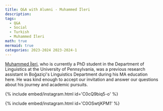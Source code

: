 ```yaml
---
title: Q&A with Alumni - Muhammed İleri
description:
tags:
  - Q&A
  - Social
  - Turkish
  - Muhammed İleri
math: true
mermaid: true
categories: 2023-2024 2023-2024-1
---
```


[Muhammed İleri](https://muhammedileri.github.io), who is currently a PhD student in the Department of Linguistics at the University of Pennsylvania, was a previous research assistant in Boğaziçi's Linguistics Department during his MA education here. He was kind enough to accept our invitation and answer our questions about his journey and academic pursuits.

{% include embed/instagram.html id='C0cQ9biq5-o' %}

{% include embed/instagram.html id='C0OSwtjKPM1' %}